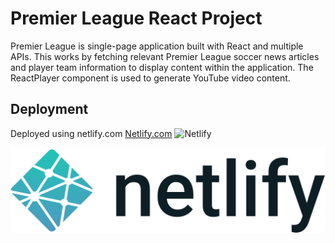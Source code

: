 # Premier League React Project
Premier League is single-page application built with React and multiple APIs.
This works by fetching relevant Premier League soccer news articles
and player team information to display content within the application.
The ReactPlayer component is used to generate YouTube video content.

## Deployment

Deployed using netlify.com
<a href="https://www.netlify.com">Netlify.com</a>
<img src="/components/images/netlify_logo.png" alt="Netlify" width="919" height="250">


![](src/components/images/netlify_logo.png)

